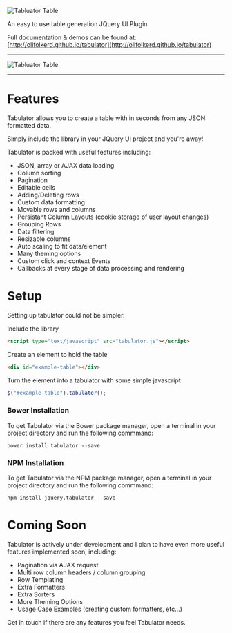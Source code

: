 ![Tabluator Table](http://olifolkerd.github.io/tabulator/images/tabulator.png)

An easy to use table generation JQuery UI Plugin

Full documentation & demos can be found at: [http://olifolkerd.github.io/tabulator](http://olifolkerd.github.io/tabulator)
***
![Tabluator Table](http://olifolkerd.github.io/tabulator/images/tabulator_table.jpg)
***
Features
================================
Tabulator allows you to create  a table with in seconds from any JSON formatted data.

Simply include the library in your JQuery UI project and you're away!

Tabulator is packed with useful  features including:

- JSON, array or AJAX data loading
- Column sorting
- Pagination
- Editable cells
- Adding/Deleting rows
- Custom data formatting
- Movable rows and columns
- Persistant Column Layouts (cookie storage of user layout changes)
- Grouping Rows
- Data filtering
- Resizable columns
- Auto scaling  to fit data/element
- Many theming options
- Custom click and context Events
- Callbacks at every stage of data processing and rendering

Setup
================================
Setting up tabulator could not be simpler.

Include the library
```html
<script type="text/javascript" src="tabulator.js"></script>
```

Create an element to hold the table
```html
<div id="example-table"></div>
```

Turn the element into a tabulator with some simple javascript
```js
$("#example-table").tabulator();
```


### Bower Installation
To get Tabulator via the Bower package manager, open a terminal in your project directory and run the following commmand:
```
bower install tabulator --save
```

### NPM Installation
To get Tabulator via the NPM package manager, open a terminal in your project directory and run the following commmand:
```
npm install jquery.tabulator --save
```

Coming Soon
================================
Tabulator is actively under development and I plan to have even more useful features implemented soon, including:

- Pagination via AJAX request
- Multi row column headers / column grouping
- Row Templating
- Extra Formatters
- Extra Sorters
- More Theming Options
- Usage Case Examples (creating custom formatters, etc...)

Get in touch if there are any features you feel Tabulator needs.